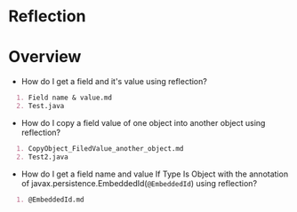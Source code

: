 # Reflection
# Overview
- How do I get a field and it's value using reflection?
```markdown
  1. Field name & value.md
  2. Test.java
 ```
 
 - How do I copy a field value of one object into another object using reflection?
```markdown
  1. CopyObject_FiledValue_another_object.md
  2. Test2.java
 ```

- How do I get a field name and value If Type Is Object with the annotation of javax.persistence.EmbeddedId(`@EmbeddedId`) using reflection?
```markdown
  1. @EmbeddedId.md
  
 ```

